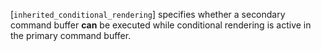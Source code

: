 [`inherited_conditional_rendering`] specifies whether a secondary
command buffer  **can**  be executed while conditional rendering is active in
the primary command buffer.